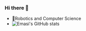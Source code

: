 ### Hi there 👋

- 💖Robotics and Computer Science
- ![Emasi's GitHub stats](https://github-readme-stats.vercel.app/api?username=Christmas&show_icons=true&theme=tokyonight)
